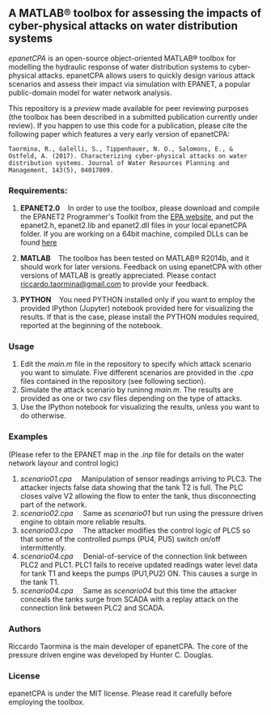 ## A MATLAB® toolbox for assessing the impacts of cyber-physical attacks on water distribution systems

*epanetCPA* is an open-source object-oriented MATLAB® toolbox for modelling the hydraulic response of water distribution systems to cyber-physical attacks. epanetCPA allows users to quickly design various attack scenarios and assess their impact via simulation with EPANET, a popular public-domain model for water network analysis.

This repository is a *preview* made available for peer reviewing purposes (the toolbox has been described in a submitted publication currently under review). If you happen to use this code for a publication, please cite the following paper which features a very early version of epanetCPA:
```
Taormina, R., Galelli, S., Tippenhauer, N. O., Salomons, E., & Ostfeld, A. (2017). Characterizing cyber-physical attacks on water distribution systems. Journal of Water Resources Planning and Management, 143(5), 04017009.
```

### Requirements:
1. **EPANET2.0**&nbsp;&nbsp;&nbsp;&nbsp;In order to use the toolbox, please download and compile the EPANET2 Programmer's Toolkit from the [EPA website](https://www.epa.gov/water-research/epanet), and put the epanet2.h, epanet2.lib and epanet2.dll files in your local epanetCPA folder. If you are working on a 64bit machine, compiled DLLs can be found [here](http://epanet.de/developer/64bit.html.en)

2. **MATLAB**&nbsp;&nbsp;&nbsp;&nbsp;The toolbox has been tested on MATLAB® R2014b, and it should work for later versions. Feedback on using epanetCPA with other versions of MATLAB is greatly appreciated. Please contact riccardo.taormina@gmail.com to provide your feedback.

3. **PYTHON**&nbsp;&nbsp;&nbsp;&nbsp;You need PYTHON installed only if you want to employ the provided IPython (Jupyter) notebook provided here for visualizing the results. If that is the case, please install the PYTHON modules required, reported at the beginning of the notebook.

### Usage
1. Edit the *main.m* file in the repository to specify which attack scenario you want to simulate. Five different scenarios are provided in the *.cpa* files contained in the repository (see following section).
2. Simulate the attack scenario by runinng *main.m*. The results are provided as one or two *csv* files depending on the type of attacks.
3. Use the IPython notebook for visualizing the results, unless you want to do otherwise.

### Examples
(Please refer to the EPANET map in the *.inp* file for details on the water network layour and control logic)

1. *scenario01.cpa*&nbsp;&nbsp;&nbsp;&nbsp; Manipulation of sensor readings arriving to PLC3. The attacker injects false data showing that the tank T2 is full. The PLC closes valve V2 allowing the flow to enter the tank, thus disconnecting part of the network.
2. *scenario02.cpa*&nbsp;&nbsp;&nbsp;&nbsp; Same as *scenario01* but run using the pressure driven engine to obtain more reliable results. 
3. *scenario03.cpa*&nbsp;&nbsp;&nbsp;&nbsp; The attacker modifies the control logic of PLC5 so that some of the controlled pumps (PU4, PU5) switch on/off intermittently.
4. *scenario04.cpa*&nbsp;&nbsp;&nbsp;&nbsp;  Denial-of-service of the connection link between PLC2 and PLC1. PLC1 fails to receive updated readings water level data for tank T1 and keeps the pumps (PU1,PU2) ON. This causes a surge in the tank T1.
5. *scenario04.cpa*&nbsp;&nbsp;&nbsp;&nbsp;   Same as *scenario04* but this time the attacker conceals the tanks surge from SCADA with a replay attack on the connection link between PLC2 and SCADA.

### Authors
Riccardo Taormina is the main developer of epanetCPA. The core of the pressure driven engine was developed by Hunter C. Douglas.

### License
epanetCPA is under the MIT license. Please read it carefully before employing the toolbox.
